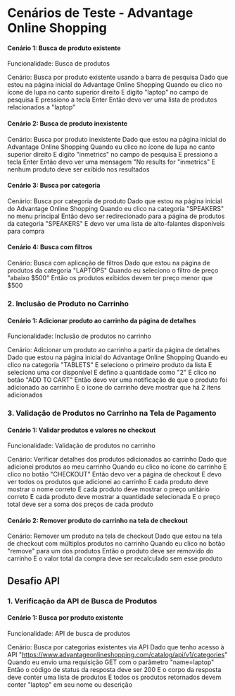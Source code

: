 # Cenários de Teste - Advantage Online Shopping

#### Cenário 1: Busca de produto existente
Funcionalidade: Busca de produtos

  Cenário: Busca por produto existente usando a barra de pesquisa
    Dado que estou na página inicial do Advantage Online Shopping
    Quando eu clico no ícone de lupa no canto superior direito
    E digito "laptop" no campo de pesquisa
    E pressiono a tecla Enter
    Então devo ver uma lista de produtos relacionados a "laptop"

#### Cenário 2: Busca de produto inexistente 
  Cenário: Busca por produto inexistente
    Dado que estou na página inicial do Advantage Online Shopping
    Quando eu clico no ícone de lupa no canto superior direito
    E digito "inmetrics" no campo de pesquisa
    E pressiono a tecla Enter
    Então devo ver uma mensagem "No results for "inmetrics" 
    E nenhum produto deve ser exibido nos resultados

#### Cenário 3: Busca por categoria
  Cenário: Busca por categoria de produto
    Dado que estou na página inicial do Advantage Online Shopping
    Quando eu clico na categoria "SPEAKERS" no menu principal
    Então devo ser redirecionado para a página de produtos da categoria "SPEAKERS"
    E devo ver uma lista de alto-falantes disponíveis para compra

#### Cenário 4: Busca com filtros
  Cenário: Busca com aplicação de filtros
    Dado que estou na página de produtos da categoria "LAPTOPS"
    Quando eu seleciono o filtro de preço "abaixo $500"
    Então os produtos exibidos devem ter preço menor que $500

### 2. Inclusão de Produto no Carrinho

#### Cenário 1: Adicionar produto ao carrinho da página de detalhes
Funcionalidade: Inclusão de produtos no carrinho

  Cenário: Adicionar um produto ao carrinho a partir da página de detalhes
    Dado que estou na página inicial do Advantage Online Shopping
    Quando eu clico na categoria "TABLETS"
    E seleciono o primeiro produto da lista
    E seleciono uma cor disponível
    E defino a quantidade como "2"
    E clico no botão "ADD TO CART"
    Então devo ver uma notificação de que o produto foi adicionado ao carrinho
    E o ícone do carrinho deve mostrar que há 2 itens adicionados

### 3. Validação de Produtos no Carrinho na Tela de Pagamento

#### Cenário 1: Validar produtos e valores no checkout
Funcionalidade: Validação de produtos no carrinho

  Cenário: Verificar detalhes dos produtos adicionados ao carrinho
    Dado que adicionei produtos ao meu carrinho
    Quando eu clico no ícone do carrinho
    E clico no botão "CHECKOUT"
    Então devo ver a página de checkout
    E devo ver todos os produtos que adicionei ao carrinho
    E cada produto deve mostrar o nome correto
    E cada produto deve mostrar o preço unitário correto
    E cada produto deve mostrar a quantidade selecionada
    E o preço total deve ser a soma dos preços de cada produto

#### Cenário 2: Remover produto do carrinho na tela de checkout
  Cenário: Remover um produto na tela de checkout
    Dado que estou na tela de checkout com múltiplos produtos no carrinho
    Quando eu clico no botão "remove" para um dos produtos
    Então o produto deve ser removido do carrinho
    E o valor total da compra deve ser recalculado sem esse produto

## Desafio API

### 1. Verificação da API de Busca de Produtos

#### Cenário 1: Busca por produto existente
Funcionalidade: API de busca de produtos

  Cenário: Busca por categorias existentes via API
    Dado que tenho acesso à API "https://www.advantageonlineshopping.com/catalog/api/v1/categories"
    Quando eu envio uma requisição GET com o parâmetro "name=laptop"
    Então o código de status da resposta deve ser 200
    E o corpo da resposta deve conter uma lista de produtos
    E todos os produtos retornados devem conter "laptop" em seu nome ou descrição
